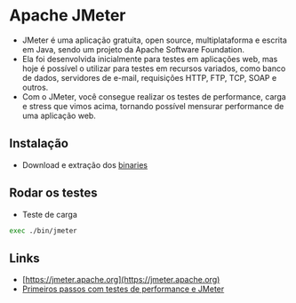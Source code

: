 # Apache JMeter
- JMeter é uma aplicação gratuita, open source, multiplataforma e escrita em Java, sendo um projeto da Apache Software Foundation. 
- Ela foi desenvolvida inicialmente para testes em aplicações web, mas hoje é possível o utilizar para testes em recursos variados, como banco de dados, servidores de e-mail, requisições HTTP, FTP, TCP, SOAP e outros.
- Com o JMeter, você consegue realizar os testes de performance, carga e stress que vimos acima, tornando possível mensurar performance de uma aplicação web.

## Instalação
- Download e extração dos [binaries](https://jmeter.apache.org/download_jmeter.cgi)

## Rodar os testes
- Teste de carga
```bash
exec ./bin/jmeter
```

## Links
- [https://jmeter.apache.org](https://jmeter.apache.org)
- [Primeiros passos com testes de performance e JMeter](https://medium.com/@samuellucas/primeiros-passos-com-testes-de-performance-e-jmeter-a96b4db360ab)
